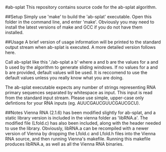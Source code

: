 #ab-splat
This repository contains source code for the ab-splat algorithm.

##Setup
Simply use 'make' to build the 'ab-splat' executable. Open this folder in the command line, and enter 'make'. Obviously you may need to install the latest versions of make and GCC if you do not have them installed.

##Usage
A brief version of usage information will be printed to the standard output stream when ab-splat is executed. A more detailed version follows here.

Call ab-splat like this './ab-splat a b' where a and b are the values for a and b used by the algorithm to generate sliding windows. If no values for a and b are provided, default values will be used. It is reccomend to use the default values unless you really know what you are doing.

The ab-splat executable expects any number of strings representing RNA primary sequences separated by whitespace as input. This input is read from the standard input stream. Please use simple, upper-case only defintions for your RNA inputs (eg. AUUCGAUCGUUCGAUCGCU).

##Notes
Vienna RNA (2.1.6) has been modified slightly for ab-splat, and a static library version is included in the vienna folder as 'libRNA.a'. The modified file (Lfold.c) has also been included, along with the header needed to use the library. Obviously, libRNA.a can be recompiled with a newer version of Vienna by dropping the Lfold.c and Lfold.h files into the Vienna RNA source, and then running Vienna's makefile. Running this makefile produces libRNA.a, as well as all the Vienna RNA binaries.
